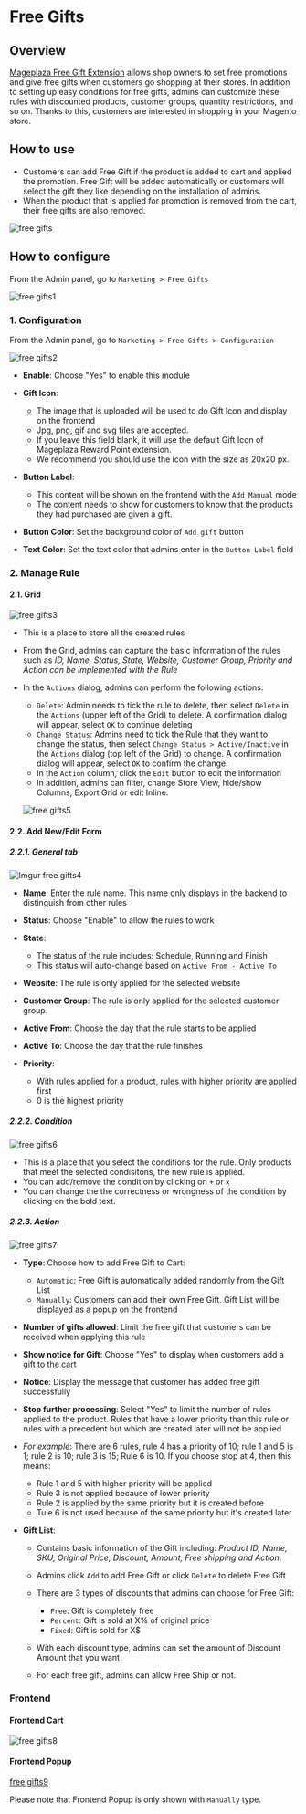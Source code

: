 # Free Gifts
## Overview

[Mageplaza Free Gift Extension](https://www.mageplaza.com/magento-2-free-gifts/) allows shop owners to set free promotions and give free gifts when customers go shopping at their stores. In addition to setting up easy conditions for free gifts, admins can customize these rules with discounted products, customer groups, quantity restrictions, and so on. Thanks to this, customers are interested in shopping in your Magento store.

## How to use

- Customers can add Free Gift if the product is added to cart and applied the promotion. Free Gift will be added automatically or customers will select the gift they like depending on the installation of admins.
- When the product that is applied for promotion is removed from the cart, their free gifts are also removed.

![free gifts](https://i.imgur.com/3CFLTaG.png)

## How to configure

From the Admin panel, go to `Marketing > Free Gifts`

![free gifts1](https://i.imgur.com/dWZ4sT6.png)

### 1. Configuration

From the Admin panel, go to `Marketing > Free Gifts > Configuration`

![free gifts2](https://i.imgur.com/1qG9Zt9.png)

- **Enable**: Choose "Yes" to enable this module
- **Gift Icon**:
  - The image that is uploaded will be used to do Gift Icon and display on the frontend
  - Jpg, png, gif and svg files are accepted.
  - If you leave this field blank, it will use the default Gift Icon of Mageplaza Reward Point extension.
  - We recommend you should use the icon with the size as 20x20 px.
  
- **Button Label**:
  - This content will be shown on the frontend with the `Add Manual` mode
  - The content needs to show for customers to know that the products they had purchased are given a gift.
  
- **Button Color**: Set the background color of `Add gift` button
- **Text Color**: Set the text color that admins enter in the `Button Label` field

### 2. Manage Rule
#### 2.1. Grid
![free gifts3](https://i.imgur.com/nhPgvzc.png)

- This is a place to store all the created rules
- From the Grid, admins can capture the basic information of the rules such as *ID, Name, Status, State, Website, Customer Group, Priority and Action can be implemented with the Rule*
- In the `Actions` dialog, admins can perform the following actions:
  - `Delete`: Admin needs to tick the rule to delete, then select `Delete` in the `Actions` (upper left of the Grid) to delete. A confirmation dialog will appear, select `OK` to continue deleting
  - `Change Status`: Admins need to tick the Rule that they want to change the status, then select `Change Status > Active/Inactive` in the `Actions` dialog (top left of the Grid) to change. A confirmation dialog will appear, select `OK` to confirm the change.
  - In the `Action` column, click the `Edit` button to edit the information
  - In addition, admins can filter, change Store View, hide/show Columns, Export Grid or edit Inline.
  
  ![free gifts5](https://i.imgur.com/mJT42fV.png)
  
#### 2.2. Add New/Edit Form
##### 2.2.1. General tab

![Imgur](https://i.imgur.com/iqkEVix.png)
free gifts4

- **Name**: Enter the rule name. This name only displays in the backend to distinguish from other rules
- **Status**: Choose "Enable" to allow the rules to work
- **State**:
  - The status of the rule includes: Schedule, Running and Finish
  - This status will auto-change based on `Active From - Active To`

- **Website**: The rule is only applied for the selected website
- **Customer Group**: The rule is only applied for the selected customer group.
- **Active From**: Choose the day that the rule starts to be applied
- **Active To**: Choose the day that the rule finishes
- **Priority**:
  - With rules applied for a product, rules with higher priority are applied first
  - 0 is the highest priority
  
##### 2.2.2. Condition

![free gifts6](https://i.imgur.com/eBJefE1.png)

- This is a place that you select the conditions for the rule. Only products that meet the selected condisitons, the new rule is applied.
- You can add/remove the condition by clicking on `+` or `x`
- You can change the the correctness or wrongness of the condition by clicking on the bold text.

##### 2.2.3. Action

![free gifts7](https://i.imgur.com/vVxWUl3.png)

- **Type**: Choose how to add Free Gift to Cart:
  - `Automatic`: Free Gift is automatically added randomly from the Gift List
  - `Manually`: Customers can add their own Free Gift. Gift List will be displayed as a popup on the frontend

- **Number of gifts allowed**: Limit the free gift that customers can be received when applying this rule
- **Show notice for Gift**: Choose "Yes" to display when customers add a gift to the cart
- **Notice**: Display the message that customer has added free gift successfully
- **Stop further processing**: Select "Yes" to limit the number of rules applied to the product. Rules that have a lower priority than this rule or rules with a precedent but which are created later will not be applied

- *For example*: There are 6 rules, rule 4 has a priority of 10; rule 1 and 5 is 1; rule 2 is 10; rule 3 is 15; Rule 6 is 10. If you choose stop at 4, then this means:
  - Rule 1 and 5 with higher priority will be applied
  - Rule 3 is not applied because of lower priority
  - Rule 2 is applied by the same priority but it is created before
  - Tule 6 is not used because of the same priority but it's created later

- **Gift List**:
  - Contains basic information of the Gift including: *Product ID, Name, SKU, Original Price, Discount, Amount, Free shipping and Action*.
  - Admins click `Add` to add Free Gift or click `Delete` to delete Free Gift
  - There are 3 types of discounts that admins can choose for Free Gift:
    - `Free`: Gift is completely free
    - `Percent`: Gift is sold at X% of original price
    - `Fixed`: Gift is sold for X$

  - With each discount type, admins can set the amount of Discount Amount that you want
  - For each free gift, admins can allow Free Ship or not.

### Frontend

#### Frontend Cart

![free gifts8](https://i.imgur.com/39nHpU8.png)

#### Frontend Popup

[free gifts9](https://i.imgur.com/e5y4msh.png)


Please note that Frontend Popup is only shown with `Manually` type.
























